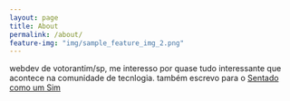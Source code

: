 ```yaml
---
layout: page
title: About
permalink: /about/
feature-img: "img/sample_feature_img_2.png"
---
```


webdev de votorantim/sp, me interesso por quase tudo interessante que acontece na comunidade de tecnlogia. também escrevo para o [Sentado como um Sim](http://sentadocomoumsim.com.br)
